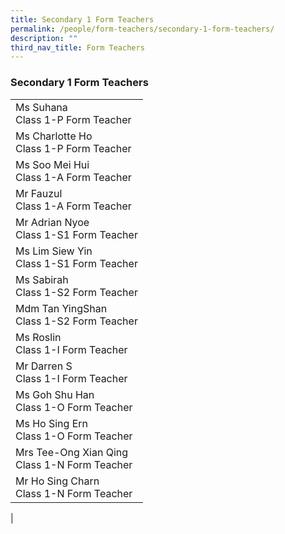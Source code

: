 ```yaml
---
title: Secondary 1 Form Teachers
permalink: /people/form-teachers/secondary-1-form-teachers/
description: ""
third_nav_title: Form Teachers
---
```

### **Secondary 1 Form Teachers**

|  |
|---|
| Ms Suhana<br>Class 1-P Form Teacher |
| Ms Charlotte Ho<br>Class 1-P Form Teacher |
| Ms Soo Mei Hui<br>Class 1-A Form Teacher |
| Mr Fauzul<br>Class 1-A Form Teacher |
| Mr Adrian Nyoe<br>Class 1-S1 Form Teacher |
| Ms Lim Siew Yin<br>Class 1-S1 Form Teacher |
| Ms Sabirah<br>Class 1-S2 Form Teacher |
| Mdm Tan YingShan<br>Class 1-S2 Form Teacher |
| Ms Roslin<br>Class 1-I Form Teacher  |
| Mr Darren S<br>Class 1-I Form Teacher |
| Ms Goh Shu Han<br>Class 1-O Form Teacher |
| Ms Ho Sing Ern<br>Class 1-O Form Teacher |
| Mrs Tee-Ong Xian Qing<br> Class 1-N Form Teacher |
| Mr Ho Sing Charn<br> Class 1-N Form Teacher |
|